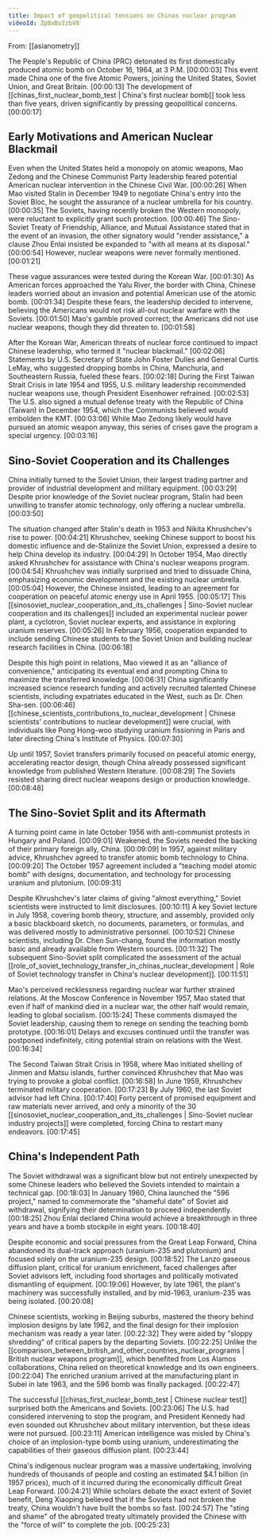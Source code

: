 ```yaml
---
title: Impact of geopolitical tensions on Chinas nuclear program
videoId: ZpBxBuIzbV8
---
```


From: [[asianometry]] <br/> 

The People's Republic of China (PRC) detonated its first domestically produced atomic bomb on October 16, 1964, at 3 P.M. <a class="yt-timestamp" data-t="00:00:03">[00:00:03]</a> This event made China one of the five Atomic Powers, joining the United States, Soviet Union, and Great Britain. <a class="yt-timestamp" data-t="00:00:13">[00:00:13]</a> The development of [[chinas_first_nuclear_bomb_test | China's first nuclear bomb]] took less than five years, driven significantly by pressing geopolitical concerns. <a class="yt-timestamp" data-t="00:00:17">[00:00:17]</a>

## Early Motivations and American Nuclear Blackmail

Even when the United States held a monopoly on atomic weapons, Mao Zedong and the Chinese Communist Party leadership feared potential American nuclear intervention in the Chinese Civil War. <a class="yt-timestamp" data-t="00:00:26">[00:00:26]</a> When Mao visited Stalin in December 1949 to negotiate China's entry into the Soviet Bloc, he sought the assurance of a nuclear umbrella for his country. <a class="yt-timestamp" data-t="00:00:35">[00:00:35]</a> The Soviets, having recently broken the Western monopoly, were reluctant to explicitly grant such protection. <a class="yt-timestamp" data-t="00:00:46">[00:00:46]</a> The Sino-Soviet Treaty of Friendship, Alliance, and Mutual Assistance stated that in the event of an invasion, the other signatory would "render assistance," a clause Zhou Enlai insisted be expanded to "with all means at its disposal." <a class="yt-timestamp" data-t="00:00:54">[00:00:54]</a> However, nuclear weapons were never formally mentioned. <a class="yt-timestamp" data-t="00:01:21">[00:01:21]</a>

These vague assurances were tested during the Korean War. <a class="yt-timestamp" data-t="00:01:30">[00:01:30]</a> As American forces approached the Yalu River, the border with China, Chinese leaders worried about an invasion and potential American use of the atomic bomb. <a class="yt-timestamp" data-t="00:01:34">[00:01:34]</a> Despite these fears, the leadership decided to intervene, believing the Americans would not risk all-out nuclear warfare with the Soviets. <a class="yt-timestamp" data-t="00:01:50">[00:01:50]</a> Mao's gamble proved correct; the Americans did not use nuclear weapons, though they did threaten to. <a class="yt-timestamp" data-t="00:01:58">[00:01:58]</a>

After the Korean War, American threats of nuclear force continued to impact Chinese leadership, who termed it "nuclear blackmail." <a class="yt-timestamp" data-t="00:02:06">[00:02:06]</a> Statements by U.S. Secretary of State John Foster Dulles and General Curtis LeMay, who suggested dropping bombs in China, Manchuria, and Southeastern Russia, fueled these fears. <a class="yt-timestamp" data-t="00:02:18">[00:02:18]</a> During the First Taiwan Strait Crisis in late 1954 and 1955, U.S. military leadership recommended nuclear weapons use, though President Eisenhower refrained. <a class="yt-timestamp" data-t="00:02:53">[00:02:53]</a> The U.S. also signed a mutual defense treaty with the Republic of China (Taiwan) in December 1954, which the Communists believed would embolden the KMT. <a class="yt-timestamp" data-t="00:03:06">[00:03:06]</a> While Mao Zedong likely would have pursued an atomic weapon anyway, this series of crises gave the program a special urgency. <a class="yt-timestamp" data-t="00:03:16">[00:03:16]</a>

## Sino-Soviet Cooperation and its Challenges

China initially turned to the Soviet Union, their largest trading partner and provider of industrial development and military equipment. <a class="yt-timestamp" data-t="00:03:29">[00:03:29]</a> Despite prior knowledge of the Soviet nuclear program, Stalin had been unwilling to transfer atomic technology, only offering a nuclear umbrella. <a class="yt-timestamp" data-t="00:03:50">[00:03:50]</a>

The situation changed after Stalin's death in 1953 and Nikita Khrushchev's rise to power. <a class="yt-timestamp" data-t="00:04:21">[00:04:21]</a> Khrushchev, seeking Chinese support to boost his domestic influence and de-Stalinize the Soviet Union, expressed a desire to help China develop its industry. <a class="yt-timestamp" data-t="00:04:29">[00:04:29]</a> In October 1954, Mao directly asked Khrushchev for assistance with China's nuclear weapons program. <a class="yt-timestamp" data-t="00:04:54">[00:04:54]</a> Khrushchev was initially surprised and tried to dissuade China, emphasizing economic development and the existing nuclear umbrella. <a class="yt-timestamp" data-t="00:05:04">[00:05:04]</a> However, the Chinese insisted, leading to an agreement for cooperation on peaceful atomic energy use in April 1955. <a class="yt-timestamp" data-t="00:05:17">[00:05:17]</a> This [[sinosoviet_nuclear_cooperation_and_its_challenges | Sino-Soviet nuclear cooperation and its challenges]] included an experimental nuclear power plant, a cyclotron, Soviet nuclear experts, and assistance in exploring uranium reserves. <a class="yt-timestamp" data-t="00:05:26">[00:05:26]</a> In February 1956, cooperation expanded to include sending Chinese students to the Soviet Union and building nuclear research facilities in China. <a class="yt-timestamp" data-t="00:06:18">[00:06:18]</a>

Despite this high point in relations, Mao viewed it as an "alliance of convenience," anticipating its eventual end and prompting China to maximize the transferred knowledge. <a class="yt-timestamp" data-t="00:06:31">[00:06:31]</a> China significantly increased science research funding and actively recruited talented Chinese scientists, including expatriates educated in the West, such as Dr. Chen Sha-sen. <a class="yt-timestamp" data-t="00:06:46">[00:06:46]</a> [[chinese_scientists_contributions_to_nuclear_development | Chinese scientists' contributions to nuclear development]] were crucial, with individuals like Pong Hong-woo studying uranium fissioning in Paris and later directing China's Institute of Physics. <a class="yt-timestamp" data-t="00:07:30">[00:07:30]</a>

Up until 1957, Soviet transfers primarily focused on peaceful atomic energy, accelerating reactor design, though China already possessed significant knowledge from published Western literature. <a class="yt-timestamp" data-t="00:08:29">[00:08:29]</a> The Soviets resisted sharing direct nuclear weapons design or production knowledge. <a class="yt-timestamp" data-t="00:08:48">[00:08:48]</a>

## The Sino-Soviet Split and its Aftermath

A turning point came in late October 1956 with anti-communist protests in Hungary and Poland. <a class="yt-timestamp" data-t="00:09:01">[00:09:01]</a> Weakened, the Soviets needed the backing of their primary foreign ally, China. <a class="yt-timestamp" data-t="00:09:09">[00:09:09]</a> In 1957, against military advice, Khrushchev agreed to transfer atomic bomb technology to China. <a class="yt-timestamp" data-t="00:09:20">[00:09:20]</a> The October 1957 agreement included a "teaching model atomic bomb" with designs, documentation, and technology for processing uranium and plutonium. <a class="yt-timestamp" data-t="00:09:31">[00:09:31]</a>

Despite Khrushchev's later claims of giving "almost everything," Soviet scientists were instructed to limit disclosures. <a class="yt-timestamp" data-t="00:10:11">[00:10:11]</a> A key Soviet lecture in July 1958, covering bomb theory, structure, and assembly, provided only a basic blackboard sketch, no documents, parameters, or formulas, and was delivered mostly to administrative personnel. <a class="yt-timestamp" data-t="00:10:52">[00:10:52]</a> Chinese scientists, including Dr. Chen Sun-chang, found the information mostly basic and already available from Western sources. <a class="yt-timestamp" data-t="00:11:32">[00:11:32]</a> The subsequent Sino-Soviet split complicated the assessment of the actual [[role_of_soviet_technology_transfer_in_chinas_nuclear_development | Role of Soviet technology transfer in China's nuclear development]]. <a class="yt-timestamp" data-t="00:11:51">[00:11:51]</a>

Mao's perceived recklessness regarding nuclear war further strained relations. At the Moscow Conference in November 1957, Mao stated that even if half of mankind died in a nuclear war, the other half would remain, leading to global socialism. <a class="yt-timestamp" data-t="00:15:24">[00:15:24]</a> These comments dismayed the Soviet leadership, causing them to renege on sending the teaching bomb prototype. <a class="yt-timestamp" data-t="00:16:01">[00:16:01]</a> Delays and excuses continued until the transfer was postponed indefinitely, citing potential strain on relations with the West. <a class="yt-timestamp" data-t="00:16:34">[00:16:34]</a>

The Second Taiwan Strait Crisis in 1958, where Mao initiated shelling of Jinmen and Matsu islands, further convinced Khrushchev that Mao was trying to provoke a global conflict. <a class="yt-timestamp" data-t="00:16:58">[00:16:58]</a> In June 1959, Khrushchev terminated military cooperation. <a class="yt-timestamp" data-t="00:17:23">[00:17:23]</a> By July 1960, the last Soviet advisor had left China. <a class="yt-timestamp" data-t="00:17:40">[00:17:40]</a> Forty percent of promised equipment and raw materials never arrived, and only a minority of the 30 [[sinosoviet_nuclear_cooperation_and_its_challenges | Sino-Soviet nuclear industry projects]] were completed, forcing China to restart many endeavors. <a class="yt-timestamp" data-t="00:17:45">[00:17:45]</a>

## China's Independent Path

The Soviet withdrawal was a significant blow but not entirely unexpected by some Chinese leaders who believed the Soviets intended to maintain a technical gap. <a class="yt-timestamp" data-t="00:18:03">[00:18:03]</a> In January 1960, China launched the "596 project," named to commemorate the "shameful date" of Soviet aid withdrawal, signifying their determination to proceed independently. <a class="yt-timestamp" data-t="00:18:25">[00:18:25]</a> Zhou Enlai declared China would achieve a breakthrough in three years and have a bomb stockpile in eight years. <a class="yt-timestamp" data-t="00:18:40">[00:18:40]</a>

Despite economic and social pressures from the Great Leap Forward, China abandoned its dual-track approach (uranium-235 and plutonium) and focused solely on the uranium-235 design. <a class="yt-timestamp" data-t="00:18:52">[00:18:52]</a> The Lanzo gaseous diffusion plant, critical for uranium enrichment, faced challenges after Soviet advisors left, including food shortages and politically motivated dismantling of equipment. <a class="yt-timestamp" data-t="00:19:06">[00:19:06]</a> However, by late 1961, the plant's machinery was successfully installed, and by mid-1963, uranium-235 was being isolated. <a class="yt-timestamp" data-t="00:20:08">[00:20:08]</a>

Chinese scientists, working in Beijing suburbs, mastered the theory behind implosion designs by late 1962, and the final design for their implosion mechanism was ready a year later. <a class="yt-timestamp" data-t="00:22:32">[00:22:32]</a> They were aided by "sloppy shredding" of critical papers by the departing Soviets. <a class="yt-timestamp" data-t="00:22:25">[00:22:25]</a> Unlike the [[comparison_between_british_and_other_countries_nuclear_programs | British nuclear weapons program]], which benefited from Los Alamos collaborations, China relied on theoretical knowledge and its own engineers. <a class="yt-timestamp" data-t="00:22:04">[00:22:04]</a> The enriched uranium arrived at the manufacturing plant in Subei in late 1963, and the 596 bomb was finally packaged. <a class="yt-timestamp" data-t="00:22:47">[00:22:47]</a>

The successful [[chinas_first_nuclear_bomb_test | Chinese nuclear test]] surprised both the Americans and Soviets. <a class="yt-timestamp" data-t="00:23:06">[00:23:06]</a> The U.S. had considered intervening to stop the program, and President Kennedy had even sounded out Khrushchev about military intervention, but these ideas were not pursued. <a class="yt-timestamp" data-t="00:23:11">[00:23:11]</a> American intelligence was misled by China's choice of an implosion-type bomb using uranium, underestimating the capabilities of their gaseous diffusion plant. <a class="yt-timestamp" data-t="00:23:44">[00:23:44]</a>

China's indigenous nuclear program was a massive undertaking, involving hundreds of thousands of people and costing an estimated $4.1 billion (in 1957 prices), much of it incurred during the economically difficult Great Leap Forward. <a class="yt-timestamp" data-t="00:24:21">[00:24:21]</a> While scholars debate the exact extent of Soviet benefit, Deng Xiaoping believed that if the Soviets had not broken the treaty, China wouldn't have built the bombs so fast. <a class="yt-timestamp" data-t="00:24:57">[00:24:57]</a> The "sting and shame" of the abrogated treaty ultimately provided the Chinese with the "force of will" to complete the job. <a class="yt-timestamp" data-t="00:25:23">[00:25:23]</a>